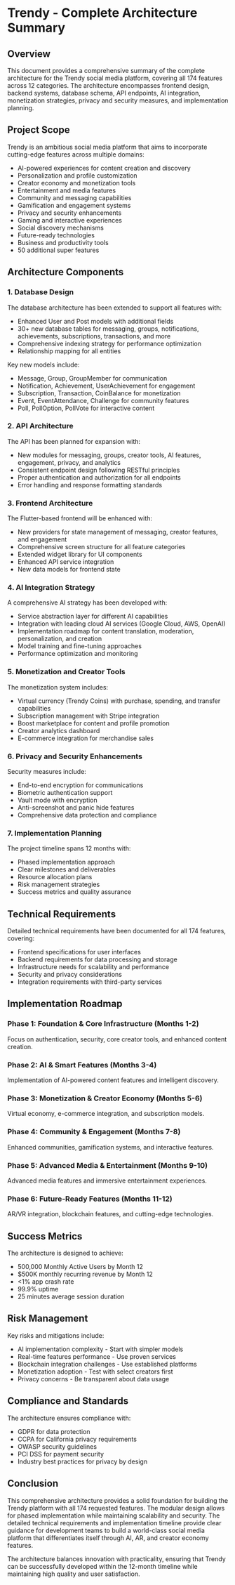 # Trendy - Complete Architecture Summary

## Overview
This document provides a comprehensive summary of the complete architecture for the Trendy social media platform, covering all 174 features across 12 categories. The architecture encompasses frontend design, backend systems, database schema, API endpoints, AI integration, monetization strategies, privacy and security measures, and implementation planning.

## Project Scope
Trendy is an ambitious social media platform that aims to incorporate cutting-edge features across multiple domains:
- AI-powered experiences for content creation and discovery
- Personalization and profile customization
- Creator economy and monetization tools
- Entertainment and media features
- Community and messaging capabilities
- Gamification and engagement systems
- Privacy and security enhancements
- Gaming and interactive experiences
- Social discovery mechanisms
- Future-ready technologies
- Business and productivity tools
- 50 additional super features

## Architecture Components

### 1. Database Design
The database architecture has been extended to support all features with:
- Enhanced User and Post models with additional fields
- 30+ new database tables for messaging, groups, notifications, achievements, subscriptions, transactions, and more
- Comprehensive indexing strategy for performance optimization
- Relationship mapping for all entities

Key new models include:
- Message, Group, GroupMember for communication
- Notification, Achievement, UserAchievement for engagement
- Subscription, Transaction, CoinBalance for monetization
- Event, EventAttendance, Challenge for community features
- Poll, PollOption, PollVote for interactive content

### 2. API Architecture
The API has been planned for expansion with:
- New modules for messaging, groups, creator tools, AI features, engagement, privacy, and analytics
- Consistent endpoint design following RESTful principles
- Proper authentication and authorization for all endpoints
- Error handling and response formatting standards

### 3. Frontend Architecture
The Flutter-based frontend will be enhanced with:
- New providers for state management of messaging, creator features, and engagement
- Comprehensive screen structure for all feature categories
- Extended widget library for UI components
- Enhanced API service integration
- New data models for frontend state

### 4. AI Integration Strategy
A comprehensive AI strategy has been developed with:
- Service abstraction layer for different AI capabilities
- Integration with leading cloud AI services (Google Cloud, AWS, OpenAI)
- Implementation roadmap for content translation, moderation, personalization, and creation
- Model training and fine-tuning approaches
- Performance optimization and monitoring

### 5. Monetization and Creator Tools
The monetization system includes:
- Virtual currency (Trendy Coins) with purchase, spending, and transfer capabilities
- Subscription management with Stripe integration
- Boost marketplace for content and profile promotion
- Creator analytics dashboard
- E-commerce integration for merchandise sales

### 6. Privacy and Security Enhancements
Security measures include:
- End-to-end encryption for communications
- Biometric authentication support
- Vault mode with encryption
- Anti-screenshot and panic hide features
- Comprehensive data protection and compliance

### 7. Implementation Planning
The project timeline spans 12 months with:
- Phased implementation approach
- Clear milestones and deliverables
- Resource allocation plans
- Risk management strategies
- Success metrics and quality assurance

## Technical Requirements
Detailed technical requirements have been documented for all 174 features, covering:
- Frontend specifications for user interfaces
- Backend requirements for data processing and storage
- Infrastructure needs for scalability and performance
- Security and privacy considerations
- Integration requirements with third-party services

## Implementation Roadmap

### Phase 1: Foundation & Core Infrastructure (Months 1-2)
Focus on authentication, security, core creator tools, and enhanced content creation.

### Phase 2: AI & Smart Features (Months 3-4)
Implementation of AI-powered content features and intelligent discovery.

### Phase 3: Monetization & Creator Economy (Months 5-6)
Virtual economy, e-commerce integration, and subscription models.

### Phase 4: Community & Engagement (Months 7-8)
Enhanced communities, gamification systems, and interactive features.

### Phase 5: Advanced Media & Entertainment (Months 9-10)
Advanced media features and immersive entertainment experiences.

### Phase 6: Future-Ready Features (Months 11-12)
AR/VR integration, blockchain features, and cutting-edge technologies.

## Success Metrics
The architecture is designed to achieve:
- 500,000 Monthly Active Users by Month 12
- $500K monthly recurring revenue by Month 12
- <1% app crash rate
- 99.9% uptime
- 25 minutes average session duration

## Risk Management
Key risks and mitigations include:
- AI implementation complexity - Start with simpler models
- Real-time features performance - Use proven services
- Blockchain integration challenges - Use established platforms
- Monetization adoption - Test with select creators first
- Privacy concerns - Be transparent about data usage

## Compliance and Standards
The architecture ensures compliance with:
- GDPR for data protection
- CCPA for California privacy requirements
- OWASP security guidelines
- PCI DSS for payment security
- Industry best practices for privacy by design

## Conclusion
This comprehensive architecture provides a solid foundation for building the Trendy platform with all 174 requested features. The modular design allows for phased implementation while maintaining scalability and security. The detailed technical requirements and implementation timeline provide clear guidance for development teams to build a world-class social media platform that differentiates itself through AI, AR, and creator economy features.

The architecture balances innovation with practicality, ensuring that Trendy can be successfully developed within the 12-month timeline while maintaining high quality and user satisfaction.